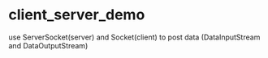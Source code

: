 # client_server_demo
use ServerSocket(server) and Socket(client) to post data (DataInputStream and DataOutputStream)
